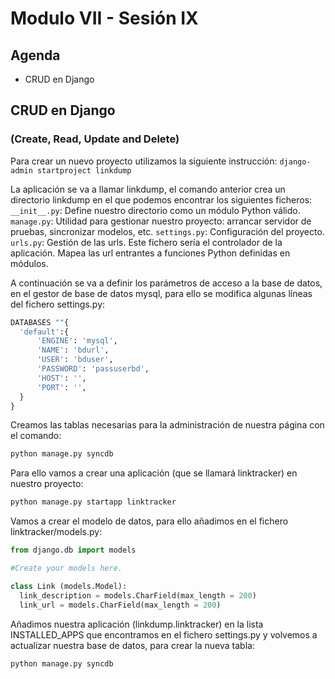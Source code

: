 # Modulo VII - Sesión IX

## Agenda

- CRUD en Django

## CRUD en Django

### (Create, Read, Update and Delete)

Para crear un nuevo proyecto utilizamos la siguiente instrucción:
`django-admin startproject linkdump`

La aplicación se va a llamar linkdump, el comando anterior crea un directorio linkdump en el que podemos encontrar los siguientes ficheros:
`__init__.py`: Define nuestro directorio como un módulo Python válido.
`manage.py`: Utilidad para gestionar nuestro proyecto: arrancar servidor de pruebas, sincronizar modelos, etc.
`settings.py`: Configuración del proyecto.
`urls.py`: Gestión de las urls. Este fichero sería el controlador de la aplicación. Mapea las url entrantes a funciones Python definidas en módulos.

A continuación se va a definir los parámetros de acceso a la base de datos, en el gestor de base de datos mysql, para ello se modifica algunas líneas del fichero settings.py:

```python
DATABASES ""{
  'default':{
      'ENGINE': 'mysql',
      'NAME': 'bdurl',
      'USER': 'bduser',
      'PASSWORD': 'passuserbd',
      'HOST': '',
      'PORT': '',
  }
}
```

Creamos las tablas necesarias para la administración de nuestra página con el comando:

```bash
python manage.py syncdb
```

Para ello vamos a crear una aplicación (que se llamará linktracker) en nuestro proyecto:

```bash
python manage.py startapp linktracker
```

Vamos a crear el modelo de datos, para ello añadimos en el fichero linktracker/models.py:

```python
from django.db import models

#Create your models here.

class Link (models.Model):
  link_description = models.CharField(max_length = 200)
  link_url = models.CharField(max_length = 200)
```

Añadimos nuestra aplicación (linkdump.linktracker) en la lista INSTALLED_APPS que encontramos en el fichero settings.py y volvemos a actualizar nuestra base de datos, para crear la nueva tabla:

```bash
python manage.py syncdb
```
